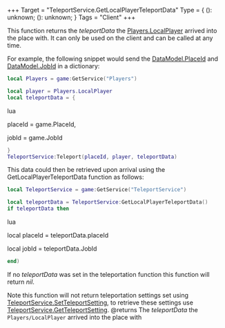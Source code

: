 +++
Target = "TeleportService.GetLocalPlayerTeleportData"
Type = { (): unknown; (): unknown; }
Tags = "Client"
+++

This function returns the *teleportData* the [Players.LocalPlayer](https://developer.roblox.com/api-reference/property/Players/LocalPlayer) arrived into the place with. It can only be used on the client and can be called at any time.For example, the following snippet would send the [DataModel.PlaceId](https://developer.roblox.com/api-reference/property/DataModel/PlaceId) and [DataModel.JobId](https://developer.roblox.com/api-reference/property/DataModel/JobId) in a dictionary:```lualocal Players = game:GetService("Players")local player = Players.LocalPlayerlocal teleportData = {```luaplaceId = game.PlaceId,jobId = game.JobId```lua}TeleportService:Teleport(placeId, player, teleportData)```This data could then be retrieved upon arrival using the GetLocalPlayerTeleportData function as follows:```lualocal TeleportService = game:GetService("TeleportService")local teleportData = TeleportService:GetLocalPlayerTeleportData()if teleportData then```lualocal placeId = teleportData.placeIdlocal jobId = teleportData.JobId```luaend)```If no *teleportData* was set in the teleportation function this function will return *nil*.Note this function will not return teleportation settings set using [TeleportService.SetTeleportSetting](https://developer.roblox.com/api-reference/function/TeleportService/SetTeleportSetting), to retrieve these settings use [TeleportService.GetTeleportSetting](https://developer.roblox.com/api-reference/function/TeleportService/GetTeleportSetting).@returns The *teleportData* the `Players/LocalPlayer` arrived into the place with
